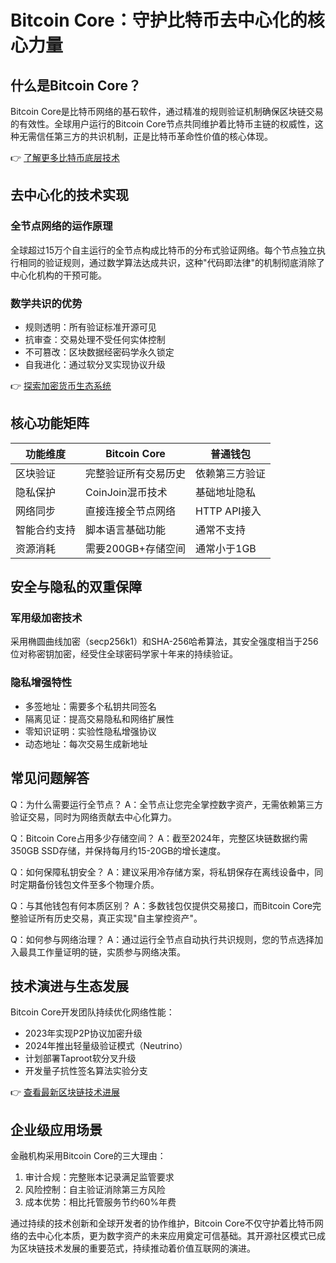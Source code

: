 # Bitcoin Core：守护比特币去中心化的核心力量

## 什么是Bitcoin Core？

Bitcoin Core是比特币网络的基石软件，通过精准的规则验证机制确保区块链交易的有效性。全球用户运行的Bitcoin Core节点共同维护着比特币主链的权威性，这种无需信任第三方的共识机制，正是比特币革命性价值的核心体现。

👉 [了解更多比特币底层技术](https://bit.ly/okx_welcome)

## 去中心化的技术实现

### 全节点网络的运作原理
全球超过15万个自主运行的全节点构成比特币的分布式验证网络。每个节点独立执行相同的验证规则，通过数学算法达成共识，这种"代码即法律"的机制彻底消除了中心化机构的干预可能。

### 数学共识的优势
- 规则透明：所有验证标准开源可见
- 抗审查：交易处理不受任何实体控制
- 不可篡改：区块数据经密码学永久锁定
- 自我进化：通过软分叉实现协议升级

👉 [探索加密货币生态系统](https://bit.ly/okx_welcome)

## 核心功能矩阵

| 功能维度       | Bitcoin Core                          | 普通钱包                      |
|----------------|---------------------------------------|-----------------------------|
| 区块验证       | 完整验证所有交易历史                  | 依赖第三方验证              |
| 隐私保护       | CoinJoin混币技术                      | 基础地址隐私                |
| 网络同步       | 直接连接全节点网络                    | HTTP API接入                |
| 智能合约支持   | 脚本语言基础功能                      | 通常不支持                  |
| 资源消耗       | 需要200GB+存储空间                   | 通常小于1GB                 |

## 安全与隐私的双重保障

### 军用级加密技术
采用椭圆曲线加密（secp256k1）和SHA-256哈希算法，其安全强度相当于256位对称密钥加密，经受住全球密码学家十年来的持续验证。

### 隐私增强特性
- 多签地址：需要多个私钥共同签名
- 隔离见证：提高交易隐私和网络扩展性
- 零知识证明：实验性隐私增强协议
- 动态地址：每次交易生成新地址

## 常见问题解答

Q：为什么需要运行全节点？
A：全节点让您完全掌控数字资产，无需依赖第三方验证交易，同时为网络贡献去中心化算力。

Q：Bitcoin Core占用多少存储空间？
A：截至2024年，完整区块链数据约需350GB SSD存储，并保持每月约15-20GB的增长速度。

Q：如何保障私钥安全？
A：建议采用冷存储方案，将私钥保存在离线设备中，同时定期备份钱包文件至多个物理介质。

Q：与其他钱包有何本质区别？
A：多数钱包仅提供交易接口，而Bitcoin Core完整验证所有历史交易，真正实现"自主掌控资产"。

Q：如何参与网络治理？
A：通过运行全节点自动执行共识规则，您的节点选择加入最具工作量证明的链，实质参与网络决策。

## 技术演进与生态发展

Bitcoin Core开发团队持续优化网络性能：
- 2023年实现P2P协议加密升级
- 2024年推出轻量级验证模式（Neutrino）
- 计划部署Taproot软分叉升级
- 开发量子抗性签名算法实验分支

👉 [查看最新区块链技术进展](https://bit.ly/okx_welcome)

## 企业级应用场景

金融机构采用Bitcoin Core的三大理由：
1. 审计合规：完整账本记录满足监管要求
2. 风险控制：自主验证消除第三方风险
3. 成本优势：相比托管服务节约60%年费

通过持续的技术创新和全球开发者的协作维护，Bitcoin Core不仅守护着比特币网络的去中心化本质，更为数字资产的未来应用奠定可信基础。其开源社区模式已成为区块链技术发展的重要范式，持续推动着价值互联网的演进。